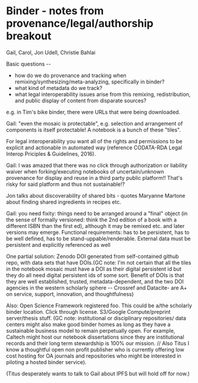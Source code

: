 # Binder - notes from provenance/legal/authorship breakout

Gail, Carol, Jon Udell, Christie Bahlai

Basic questions --

- how do we do provenance and tracking when remixing/synthesizing/meta-analyzing, specifically in binder?
- what kind of metadata do we track?
- what legal interoperability issues arise from this remixing, redistribution, and public display of content from disparate sources?

e.g. in Tim's bike binder, there were URLs that were being downloaded.

Gail: "even the mosaic is protectable", e.g. selection and arrangement of components is itself protectable! A notebook is a bunch of these "tiles".

For legal interoperability you want all of the rights and permissions to be explicit and actionable in automated way (reference CODATA-RDA Legal Interop Priciples & Guidelines, 2016).

Gail: I was amazed that there was no click through authorization or liability waiver when forking/executing notebooks of uncertain/unknown provenance for display and reuse in a third party public platform!! That's risky for said platform and thus not sustainable!?

Jon talks about discoverability of shared bits - quotes Maryanne Martone about finding shared ingredients in recipes etc.

Gail: you need fixity: things need to be arranged around a "final" object (in the sense of formally versioned: think the 2nd edition of a book with a different ISBN than the first ed), although it may be remixed etc. and later versions may emerge. Functional requirements: has to be persistent, has to be well defined, has to be stand-uppable/renderable.  External data must be persistent and explicitly referenced as well

One partial solution: Zenodo DOI generated from self-contained github repo, with data sets that have DOIs.(GC note: I'm not certain that all the tiles in the notebook mosaic must have a DOI as their digital persistent id but they do all need digital persistent ids of some sort. Benefit of DOIs is that they are well established, trusted, metadata-dependent, and the two DOI agencies in the western scholarly sphere -- Crossref and Datacite- are A+ on service, support, innovation, and thoughtfulness)

Also: Open Science Framework registered foo.  This could be a/the scholarly binder location. Click through license. S3/Google Compute/preprint server/thesis stuff.
(GC note: institutional or disciplinary repositories/ data centers might also make good binder homes as long as they have a sustainable business model to remain perpetually open. For example, Caltech might host our notebook dissertations since they are institutional records and their long term stewardship is 100% our mission. // Also Titus I know a thoughtful open non profit publisher who is currently offering low cost hosting for OA journals and repositories who might be interested in piloting a hosted binder service).

(Titus desperately wants to talk to Gail about IPFS but will hold off for now.)
